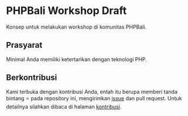 # PHPBali Workshop Draft
Konsep untuk melakukan workshop di komunitas PHPBali.

## Prasyarat
Minimal Anda memiliki ketertarikan dengan teknologi PHP.

## Berkontribusi
Kami terbuka dengan kontribusi Anda, entah itu berupa memberi tanda bintang ⭐️ pada repository ini, mengirimkan [issue](https://github.com/BaliPHP/workshop-draft/issues) dan pull request. Untuk detailnya silahkan dibaca di halaman [kontribusi](CONTRIBUTING.md).
